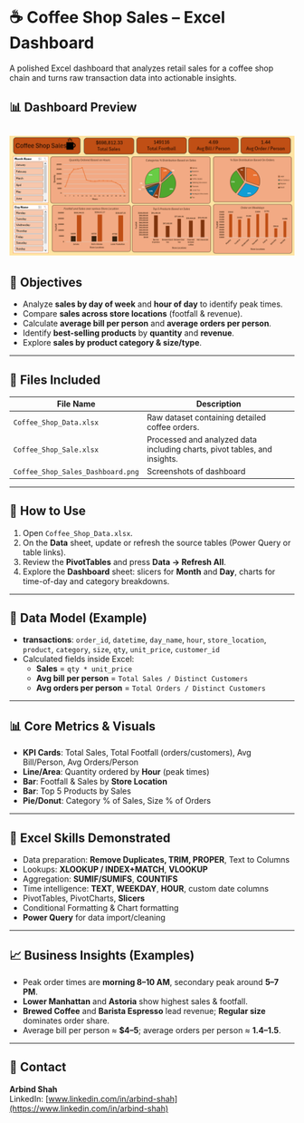 # ☕ Coffee Shop Sales – Excel Dashboard

A polished Excel dashboard that analyzes retail sales for a coffee shop chain and turns raw transaction data into actionable insights.

## 📊 Dashboard Preview

![Coffee Shop Sales Dashboard](Coffee_Shop_Sales_Dashboard.png)
---

## 🎯 Objectives
- Analyze **sales by day of week** and **hour of day** to identify peak times.
- Compare **sales across store locations** (footfall & revenue).
- Calculate **average bill per person** and **average orders per person**.
- Identify **best-selling products** by **quantity** and **revenue**.
- Explore **sales by product category & size/type**.

---

## 📁 Files Included

| File Name | Description |
|-----------|-------------|
| `Coffee_Shop_Data.xlsx` | Raw dataset containing detailed coffee orders. |
| `Coffee_Shop_Sale.xlsx` | Processed and analyzed data including charts, pivot tables, and insights. |
| `Coffee_Shop_Sales_Dashboard.png` | Screenshots of dashboard |


---

## 🔧 How to Use
1. Open `Coffee_Shop_Data.xlsx`.
2. On the **Data** sheet, update or refresh the source tables (Power Query or table links).
3. Review the **PivotTables** and press **Data → Refresh All**.
4. Explore the **Dashboard** sheet: slicers for **Month** and **Day**, charts for time-of-day and category breakdowns.

---

## 🧱 Data Model (Example)
- **transactions**: `order_id`, `datetime`, `day_name`, `hour`, `store_location`, `product`, `category`, `size`, `qty`, `unit_price`, `customer_id`
- Calculated fields inside Excel:
  - **Sales** = `qty * unit_price`
  - **Avg bill per person** = `Total Sales / Distinct Customers`
  - **Avg orders per person** = `Total Orders / Distinct Customers`

---

## 📊 Core Metrics & Visuals
- **KPI Cards**: Total Sales, Total Footfall (orders/customers), Avg Bill/Person, Avg Orders/Person
- **Line/Area**: Quantity ordered by **Hour** (peak times)
- **Bar**: Footfall & Sales by **Store Location**
- **Bar**: Top 5 Products by Sales
- **Pie/Donut**: Category % of Sales, Size % of Orders

---

## 🧠 Excel Skills Demonstrated
- Data preparation: **Remove Duplicates, TRIM, PROPER**, Text to Columns
- Lookups: **XLOOKUP / INDEX+MATCH**, **VLOOKUP**
- Aggregation: **SUMIF/SUMIFS**, **COUNTIFS**
- Time intelligence: **TEXT**, **WEEKDAY**, **HOUR**, custom date columns
- PivotTables, PivotCharts, **Slicers**
- Conditional Formatting & Chart formatting
- **Power Query** for data import/cleaning

---


## 📈 Business Insights (Examples)
- Peak order times are **morning 8–10 AM**, secondary peak around **5–7 PM**.
- **Lower Manhattan** and **Astoria** show highest sales & footfall.
- **Brewed Coffee** and **Barista Espresso** lead revenue; **Regular size** dominates order share.
- Average bill per person ≈ **$4–5**; average orders per person ≈ **1.4–1.5**.

---


## 🙋 Contact
**Arbind Shah**  
LinkedIn: [www.linkedin.com/in/arbind-shah](https://www.linkedin.com/in/arbind-shah)
